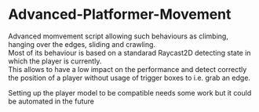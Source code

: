 # Advanced-Platformer-Movement
 Advanced momvement script allowing such behaviours as climbing, hanging over the edges, sliding and crawling.  
 Most of its behaviour is based on a standarad Raycast2D detecting state in which the player is currently.  
 This allows to have a low impact on the performance and detect correctly the position of a player without usage of trigger boxes to i.e. grab an edge.  
   
 Setting up the player model to be compatible needs some work but it could be automated in the future
